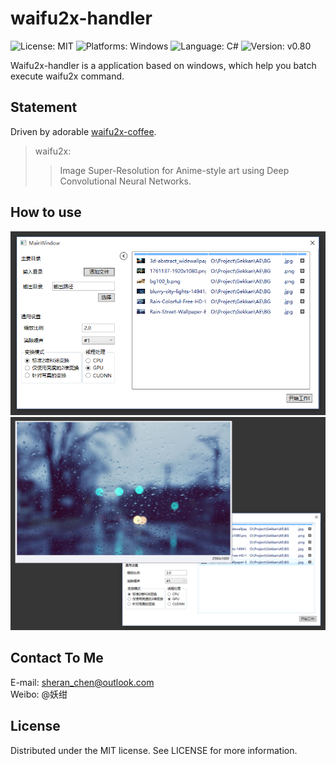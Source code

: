 # waifu2x-handler
![License: MIT](https://img.shields.io/github/license/Neko3000/waifu2x-handler)
![Platforms: Windows](https://img.shields.io/badge/Platform-Windows-lightgrey)
![Language: C#](https://img.shields.io/badge/language-C%23-blue)
![Version: v0.80](https://img.shields.io/badge/version-v0.80-lightgrey)

Waifu2x-handler is a application based on windows, which help you batch execute waifu2x command.

## Statement
Driven by adorable [waifu2x-coffee](https://github.com/lltcggie/waifu2x-caffe).</br>
> waifu2x:
>> Image Super-Resolution for Anime-style art using Deep Convolutional Neural Networks. 


## How to use
<p align="center"> 
<img src="https://github.com/Neko3000/waifu2x-handler/raw/master/description/p1.png" alt="screen-record-1">
<img src="https://github.com/Neko3000/waifu2x-handler/raw/master/description/p2.png" alt="screen-record-2">
</p>

## Contact To Me
E-mail: sheran_chen@outlook.com </br>
Weibo: @妖绀

## License
Distributed under the MIT license. See LICENSE for more information.
